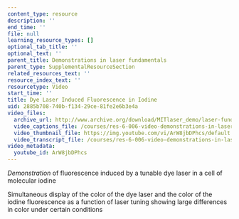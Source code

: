 ```yaml
---
content_type: resource
description: ''
end_time: ''
file: null
learning_resource_types: []
optional_tab_title: ''
optional_text: ''
parent_title: Demonstrations in laser fundamentals
parent_type: SupplementalResourceSection
related_resources_text: ''
resource_index_text: ''
resourcetype: Video
start_time: ''
title: Dye Laser Induced Fluorescence in Iodine
uid: 2885b708-740b-f134-29ce-81fe2e6b3e4a
video_files:
  archive_url: http://www.archive.org/download/MITlaser_demo/laser-fund-demo-15_300k.mp4
  video_captions_file: /courses/res-6-006-video-demonstrations-in-lasers-and-optics-spring-2008/7c01ef31d41754019612b8c97ddd0609_ArW8jbDPhcs.vtt
  video_thumbnail_file: https://img.youtube.com/vi/ArW8jbDPhcs/default.jpg
  video_transcript_file: /courses/res-6-006-video-demonstrations-in-lasers-and-optics-spring-2008/3c8cd76e3b500a8a766ee7c2319abb24_ArW8jbDPhcs.pdf
video_metadata:
  youtube_id: ArW8jbDPhcs
---
```


_Demonstration_ of fluorescence induced by a tunable dye laser in a cell of molecular iodine

Simultaneous display of the color of the dye laser and the color of the iodine fluorescence as a function of laser tuning showing large differences in color under certain conditions